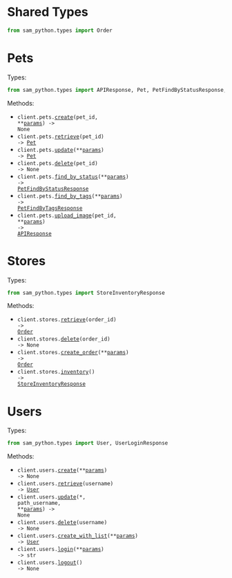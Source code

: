 # Shared Types

```python
from sam_python.types import Order
```

# Pets

Types:

```python
from sam_python.types import APIResponse, Pet, PetFindByStatusResponse, PetFindByTagsResponse
```

Methods:

- <code title="post /pet/{petId}">client.pets.<a href="./src/sam_python/resources/pets.py">create</a>(pet_id, \*\*<a href="src/sam_python/types/pet_create_params.py">params</a>) -> None</code>
- <code title="get /pet/{petId}">client.pets.<a href="./src/sam_python/resources/pets.py">retrieve</a>(pet_id) -> <a href="./src/sam_python/types/pet.py">Pet</a></code>
- <code title="put /pet">client.pets.<a href="./src/sam_python/resources/pets.py">update</a>(\*\*<a href="src/sam_python/types/pet_update_params.py">params</a>) -> <a href="./src/sam_python/types/pet.py">Pet</a></code>
- <code title="delete /pet/{petId}">client.pets.<a href="./src/sam_python/resources/pets.py">delete</a>(pet_id) -> None</code>
- <code title="get /pet/findByStatus">client.pets.<a href="./src/sam_python/resources/pets.py">find_by_status</a>(\*\*<a href="src/sam_python/types/pet_find_by_status_params.py">params</a>) -> <a href="./src/sam_python/types/pet_find_by_status_response.py">PetFindByStatusResponse</a></code>
- <code title="get /pet/findByTags">client.pets.<a href="./src/sam_python/resources/pets.py">find_by_tags</a>(\*\*<a href="src/sam_python/types/pet_find_by_tags_params.py">params</a>) -> <a href="./src/sam_python/types/pet_find_by_tags_response.py">PetFindByTagsResponse</a></code>
- <code title="post /pet/{petId}/uploadImage">client.pets.<a href="./src/sam_python/resources/pets.py">upload_image</a>(pet_id, \*\*<a href="src/sam_python/types/pet_upload_image_params.py">params</a>) -> <a href="./src/sam_python/types/api_response.py">APIResponse</a></code>

# Stores

Types:

```python
from sam_python.types import StoreInventoryResponse
```

Methods:

- <code title="get /store/order/{orderId}">client.stores.<a href="./src/sam_python/resources/stores/stores.py">retrieve</a>(order_id) -> <a href="./src/sam_python/types/shared/order.py">Order</a></code>
- <code title="delete /store/order/{orderId}">client.stores.<a href="./src/sam_python/resources/stores/stores.py">delete</a>(order_id) -> None</code>
- <code title="post /store/order">client.stores.<a href="./src/sam_python/resources/stores/stores.py">create_order</a>(\*\*<a href="src/sam_python/types/store_create_order_params.py">params</a>) -> <a href="./src/sam_python/types/shared/order.py">Order</a></code>
- <code title="get /store/inventory">client.stores.<a href="./src/sam_python/resources/stores/stores.py">inventory</a>() -> <a href="./src/sam_python/types/store_inventory_response.py">StoreInventoryResponse</a></code>

# Users

Types:

```python
from sam_python.types import User, UserLoginResponse
```

Methods:

- <code title="post /user">client.users.<a href="./src/sam_python/resources/users.py">create</a>(\*\*<a href="src/sam_python/types/user_create_params.py">params</a>) -> None</code>
- <code title="get /user/{username}">client.users.<a href="./src/sam_python/resources/users.py">retrieve</a>(username) -> <a href="./src/sam_python/types/user.py">User</a></code>
- <code title="put /user/{username}">client.users.<a href="./src/sam_python/resources/users.py">update</a>(\*, path_username, \*\*<a href="src/sam_python/types/user_update_params.py">params</a>) -> None</code>
- <code title="delete /user/{username}">client.users.<a href="./src/sam_python/resources/users.py">delete</a>(username) -> None</code>
- <code title="post /user/createWithList">client.users.<a href="./src/sam_python/resources/users.py">create_with_list</a>(\*\*<a href="src/sam_python/types/user_create_with_list_params.py">params</a>) -> <a href="./src/sam_python/types/user.py">User</a></code>
- <code title="get /user/login">client.users.<a href="./src/sam_python/resources/users.py">login</a>(\*\*<a href="src/sam_python/types/user_login_params.py">params</a>) -> str</code>
- <code title="get /user/logout">client.users.<a href="./src/sam_python/resources/users.py">logout</a>() -> None</code>
